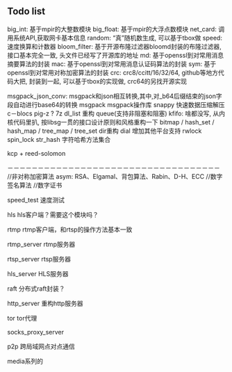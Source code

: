## Todo list
big_int: 基于mpir的大整数模块
big_float: 基于mpir的大浮点数模块
net_card: 调用系统API,获取网卡基本信息
random: “真”随机数生成, 可以基于tbox做
speed: 速度换算和计数器
bloom_filter: 基于开源布隆过滤器bloomd封装的布隆过滤器, 接口基本完全一致, 头文件已经写了开源库的地址
md: 基于openssl到对常用消息摘要算法的封装
mac: 基于openssl到对常用消息认证码算法的封装
sym: 基于openssl到对常用对称加密算法的封装
crc: crc8/ccitt/16/32/64, github等地方代码大把, 封装到一起, 可以基于tbox的实现做, crc64的另找开源实现


msgpack_json_conv: msgpack和json相互转换,其中,对_b64后缀结束的json字段自动进行base64的转换
msgpack msgpack操作库
snappy 快速数据压缩解压 c－blocs
pig-z ?
7z
dl_list 重构
queue(支持非阻塞和阻塞)
kfifo: 啥都没写, 从内核代码里扒, 按libsg一贯的接口设计原则和风格重构一下
bitmap / hash_set / hash_map / tree_map / tree_set
dir重构
dial 增加其他平台支持
rwlock
spin_lock
str_hash 字符哈希方法集合

kcp + reed-solomon

－－－－－－－－－－－－－－－－－－－－－－－－－－－－－－－－－－－
//非对称加密算法 asym: RSA、Elgamal、背包算法、Rabin、D-H、ECC
//数字签名算法
//数字证书

speed_test 速度测试

hls hls客户端？需要这个模块吗？

rtmp rtmp客户端，和rtsp的操作方法基本一致

rtmp_server rtmp服务器

rtsp_server rtsp服务器

hls_server HLS服务器

raft 分布式raft封装？

http_server 重构http服务器

tor tor代理

socks_proxy_server

p2p 跨局域网点对点通信

media系列的
